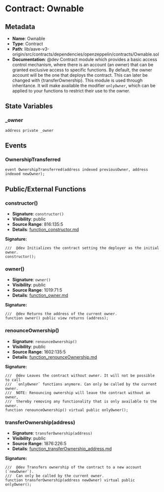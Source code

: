 # Contract: Ownable

## Metadata

- **Name**: Ownable
- **Type**: Contract
- **Path**: lib/aave-v3-origin/src/contracts/dependencies/openzeppelin/contracts/Ownable.sol
- **Documentation**:  @dev Contract module which provides a basic access control mechanism, where
   there is an account (an owner) that can be granted exclusive access to
   specific functions.
   By default, the owner account will be the one that deploys the contract. This
   can later be changed with {transferOwnership}.
   This module is used through inheritance. It will make available the modifier
   `onlyOwner`, which can be applied to your functions to restrict their use to
   the owner.

## State Variables

### _owner

```solidity
address private _owner
```

## Events

### OwnershipTransferred

```solidity
event OwnershipTransferred(address indexed previousOwner, address indexed newOwner);
```

## Public/External Functions

### constructor()

- **Signature**: `constructor()`
- **Visibility**: public
- **Source Range**: 816:135:5
- **Details**: [function_constructor.md](./function_constructor.md)

**Signature:**
```solidity
///  @dev Initializes the contract setting the deployer as the initial owner.
constructor();
```

### owner()

- **Signature**: `owner()`
- **Visibility**: public
- **Source Range**: 1019:71:5
- **Details**: [function_owner.md](./function_owner.md)

**Signature:**
```solidity
///  @dev Returns the address of the current owner.
function owner() public view returns (address);
```

### renounceOwnership()

- **Signature**: `renounceOwnership()`
- **Visibility**: public
- **Source Range**: 1602:135:5
- **Details**: [function_renounceOwnership.md](./function_renounceOwnership.md)

**Signature:**
```solidity
///  @dev Leaves the contract without owner. It will not be possible to call
///  `onlyOwner` functions anymore. Can only be called by the current owner.
///  NOTE: Renouncing ownership will leave the contract without an owner,
///  thereby removing any functionality that is only available to the owner.
function renounceOwnership() virtual public onlyOwner();
```

### transferOwnership(address)

- **Signature**: `transferOwnership(address)`
- **Visibility**: public
- **Source Range**: 1876:226:5
- **Details**: [function_transferOwnership_address.md](./function_transferOwnership_address.md)

**Signature:**
```solidity
///  @dev Transfers ownership of the contract to a new account (`newOwner`).
///  Can only be called by the current owner.
function transferOwnership(address newOwner) virtual public onlyOwner();
```
